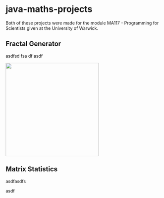 # java-maths-projects
Both of these projects were made for the module MA117 - Programming for Scientists given at the University of Warwick.

## Fractal Generator

asdfsd fsa df asdf

<img src="/fractal_generator/fractal_1.png" alt="" width="300px" >

## Matrix Statistics


asdfasdfs



asdf


